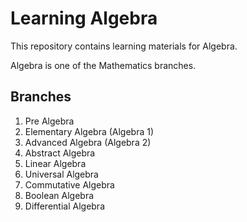 # Learning Algebra

This repository contains learning materials for Algebra.

Algebra is one of the Mathematics branches.

## Branches

1. Pre Algebra
2. Elementary Algebra (Algebra 1)
3. Advanced Algebra (Algebra 2)
4. Abstract Algebra
5. Linear Algebra
6. Universal Algebra
7. Commutative Algebra
8. Boolean Algebra
9. Differential Algebra
